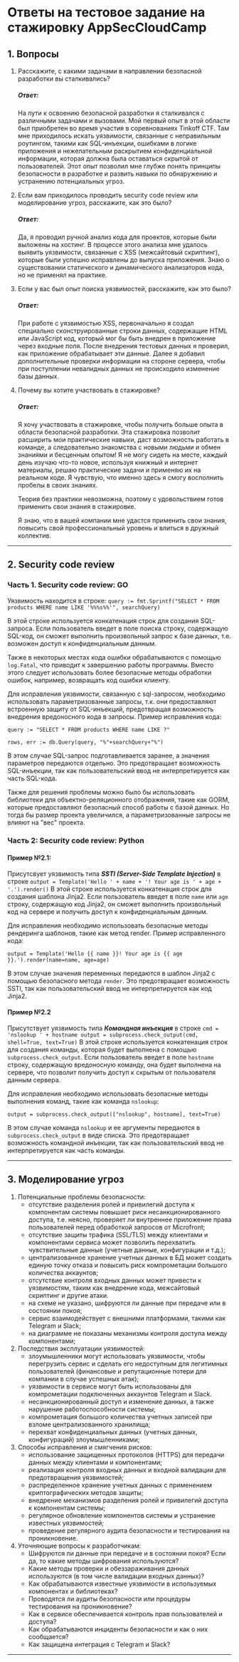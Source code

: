 # Ответы на тестовое задание на стажировку AppSecCloudCamp

## 1. Вопросы
1. Расскажите, с какими задачами в направлении безопасной разработки вы сталкивались?
    ##### Ответ:
    На пути к освоению безопасной разработки я сталкивался с различными задачами и вызовами. Мой первый опыт в этой области был приобретен во время участия в соревнованиях Tinkoff CTF. Там мне приходилось искать уязвимости, связанные с неправильным роутингом, такими как SQL-инъекции, ошибками в логике приложения и нежелательным раскрытием конфиденциальной информации, которая должна была оставаться скрытой от пользователей. Этот опыт позволил мне глубже понять принципы безопасности в разработке и развить навыки по обнаружению и устранению потенциальных угроз.
   
2. Если вам приходилось проводить security code review или моделирование угроз, расскажите, как это было?
    ##### Ответ:
     Да, я проводил ручной анализ кода для проектов, которые были выложены на хостинг. В процессе этого анализа мне удалось выявить уязвимости, связанные с XSS (межсайтовый скриптинг), которые были успешно исправлены до выпуска приложения.
   Знаю о существовании  статического и динамического анализаторов кода, но не применял на практике.
   
3. Если у вас был опыт поиска уязвимостей, расскажите, как это было?
    ##### Ответ:
     При работе с уязвимостью XSS, первоначально я создал специально сконструированные строки данных, содержащие HTML или JavaScript код, который мог бы быть внедрен в приложение через входные поля. После внедрения тестовых данных я проверил, как приложение обрабатывает эти данные. Далее я добавил дополнительные проверки информации на стороне сервера, чтобы при поступлении невалидных данных не происходило изменение базы данных.
   
4. Почему вы хотите участвовать в стажировке?
   ##### Ответ:
   Я хочу участвовать в стажировке, чтобы получить больше опыта в области безопасной разработки.
    Эта стажировка позволит расширить мои практические навыки, даст возможность работать в команде, а следовательно знакомства с новыми людьми и обмен знаниями и бесценным опытом! Я не могу сидеть на месте, каждый день изучаю что-то новое, используя книжный и интернет материалы, решаю практические задачи и применяю их на реальном коде. Я чувствую, что именно здесь я смогу восполнить пробелы в своих знаниях.

    Теория без практики невозможна, поэтому с удовольствием готов применить свои знания в стажировке.

    Я знаю, что в вашей компании мне удастся применить свои знания, повысить свой профессиональный уровень и влиться в дружный коллектив.

---
## 2. Security code review
### Часть 1. Security code review: GO
Уязвимость находится в строке:
` query := fmt.Sprintf("SELECT * FROM products WHERE name LIKE '%%%s%%'", searchQuery) `

В этой строке используется конкатенация строк для создания SQL-запроса.
Если пользователь введет в поле поиска строку, содержащую SQL-код, он сможет выполнить произвольный запрос к базе данных, т.е. возможен доступ к конфиденциальным данным.

Также в некоторых местах кода ошибки обрабатываются с помощью ` log.Fatal `, что приводит к завершению работы программы.
Вместо этого следует использовать более безопасные методы обработки ошибок, например, возвращать код ошибки клиенту.


Для исправления уязвимости, связанную с sql-запросом, необходимо использовать параметризованные запросы, т.к. они предоставляют встроенную защиту от SQL-инъекций, предотвращая возможность внедрения вредоносного кода в запросы.
Пример исправления кода:

` query := "SELECT * FROM products WHERE name LIKE ?" `

` rows, err := db.Query(query, "%"+searchQuery+"%") `

В этом случае SQL-запрос подготавливается заранее, а значения параметров передаются отдельно.
Это предотвращает возможность SQL-инъекции, так как пользовательский ввод не интерпретируется как часть SQL-кода.

Также для решения проблемы можно было бы использовать библиотеки для объектно-реляционного отображения, такие как GORM, которые предоставляют безопасный способ работы с базой данных. Но тогда бы размер проекта увеличился, а параметризованные запросы не влияют на "вес" проекта.

### Часть 2: Security code review: Python
#### Пример №2.1:
Присутсвует уязвимость типа ***SSTI (Server-Side Template Injection)*** в строке ` output = Template('Hello ' + name + '! Your age is ' + age + '.').render() ` В этой строке используется конкатенация строк для создания шаблона Jinja2.
Если пользователь введет в поле ` name ` или ` age ` строку, содержащую код Jinja2, он сможет выполнить произвольный код на сервере и получить доступ к конфиденциальным данным.

Для исправления необходимо использовать безопасные методы рендеринга шаблонов, такие как метод render. Пример исправленного кода:

` output = Template('Hello {{ name }}! Your age is {{ age }}.').render(name=name, age=age) `

В этом случае значения переменных передаются в шаблон Jinja2 с помощью безопасного метода ` render `.
Это предотвращает возможность SSTI, так как пользовательский ввод не интерпретируется как код Jinja2.

#### Пример №2.2
Присутствует уязвимость типа ***Командная инъекция*** в строке ` cmd = 'nslookup ' + hostname
output = subprocess.check_output(cmd, shell=True, text=True) ` В этой строке используется конкатенация строк для создания команды, которая будет выполнена с помощью ` subprocess.check_output `.
Если пользователь введет в поле  ` hostname ` строку, содержащую вредоносную команду, она будет выполнена на сервере, что позволит получить доступ к скрытым от пользователя данным сервера.

Для исправления необходимо использовать безопасные методы выполнения команд, такие как команда `nslookup`:

`output = subprocess.check_output(["nslookup", hostname], text=True)`

В этом случае команда ` nslookup ` и ее аргументы передаются в ` subprocess.check_output ` в виде списка.
Это предотвращает возможность командной инъекции, так как пользовательский ввод не интерпретируется как часть команды.

---

## 3. Моделирование угроз

1. Потенциальные проблемы безопасности:
     * отсутствие разделения ролей и привилегий доступа к компонентам системы повышает риск несанкционированного доступа, т.е. неясно, проверяет ли внутреннее приложение права пользователей перед обработкой запросов от Microfront;
     * отсутствие защиты трафика (SSL/TLS) между клиентами и компонентами сервиса может позволить перехватить чувствительные данные (учетные данные, конфигурации и т.д.);
     * централизованное хранение учетных данных в БД может создать единую точку отказа и повысить риск компрометации большого количества аккаунтов;
     * отсутствие контроля входных данных может привести к уязвимостям, таким как внедрение кода, межсайтовый скриптинг и другие атаки.
     * на схеме не указано, шифруются ли данные при передаче или в состоянии покоя;
     * сервис взаимодействует с внешними платформами, такими как Telegram и Slack;
     * на диаграмме не показаны механизмы контроля доступа между компонентами;
2. Последствия эксплуатации уязвимостей:
     * злоумышленники могут использовать уязвимости, чтобы перегрузить сервис и сделать его недоступным для легитимных пользователей (финансовые и репутационные потери для компании в случае успешных атак);
     * уязвимости в сервисе могут быть использованы для компрометации подключенных аккаунтов Telegram и Slack.
     * несанкционированный доступ и изменение данных, а также нарушение работоспособности системы;
     * компрометация большого количества учетных записей при взломе централизованного хранилища;
     * перехват конфиденциальных данных (учетных данных, конфигураций) злоумышленниками;
3. Способы исправления и смягчения рисков:
     * использование защищенных протоколов (HTTPS) для передачи данных между клиентами и компонентами;
     * реализация контроля входных данных и входной валидации для предотвращения уязвимостей;
     * распределенное хранение учетных данных с применением криптографических методов защиты;
     * внедрение механизмов разделения ролей и привилегий доступа к компонентам системы;
     * регулярное обновление компонентов системы и устранение известных уязвимостей;
     * проведение регулярного аудита безопасности и тестирования на проникновение.
4. Уточняющие вопросы к разработчикам:
    * Шифруются ли данные при передаче и в состоянии покоя? Если да, то какие методы шифрования используются?
    * Какие методы проверки и обеззараживания данных используются (в том числе валидации входных данных)?
    * Как обрабатываются известные уязвимости в используемых компонентах и библиотеках?
    * Проводятся ли аудиты безопасности или процедуры тестирования на проникновение?
    * Как в сервисе обеспечивается контроль прав пользователей и доступа?
    * Как обрабатываются инциденты безопасности и как о них сообщается?
    * Как защищена интеграция с Telegram и Slack?

---
